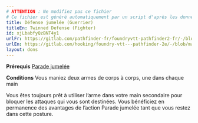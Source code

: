```yaml
---
# ATTENTION : Ne modifiez pas ce fichier
# Ce fichier est généré automatiquement par un script d'après les données du module Foundry VTT officiel et de sa traduction
title: Défense jumelée (Guerrier)
titleEn: Twinned Defense (Fighter)
id: xjLbabfyQzBNT4y1
urlFr: https://gitlab.com/pathfinder-fr/foundryvtt-pathfinder2-fr/-/blob/master/data/feats/xjLbabfyQzBNT4y1.htm
urlEn: https://gitlab.com/hooking/foundry-vtt---pathfinder-2e/-/blob/master/packs/data/feats.db/twinned-defense-fighter.json
layout: dons
---
```

**Prérequis** [Parade jumelée](parade-jumelée.html)

**Conditions** Vous maniez deux armes de corps à corps, une dans chaque main

Vous êtes toujours prêt à utiliser l’arme dans votre main secondaire pour bloquer les attaques qui vous sont destinées. Vous bénéficiez en permanence des avantages de l’action Parade jumelée tant que vous restez dans cette posture.
